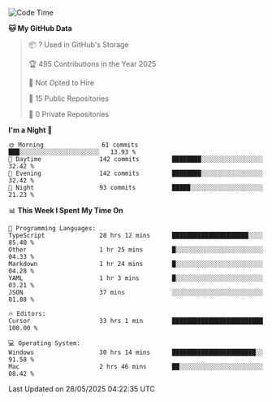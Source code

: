 <!--START_SECTION:waka-->
![Code Time](http://img.shields.io/badge/Code%20Time-7%2C089%20hrs%2026%20mins-blue)

**🐱 My GitHub Data** 

> 📦 ? Used in GitHub's Storage 
 > 
> 🏆 495 Contributions in the Year 2025
 > 
> 🚫 Not Opted to Hire
 > 
> 📜 15 Public Repositories 
 > 
> 🔑 0 Private Repositories 
 > 
**I'm a Night 🦉** 

```text
🌞 Morning                61 commits          ███░░░░░░░░░░░░░░░░░░░░░░   13.93 % 
🌆 Daytime                142 commits         ████████░░░░░░░░░░░░░░░░░   32.42 % 
🌃 Evening                142 commits         ████████░░░░░░░░░░░░░░░░░   32.42 % 
🌙 Night                  93 commits          █████░░░░░░░░░░░░░░░░░░░░   21.23 % 
```


📊 **This Week I Spent My Time On** 

```text
💬 Programming Languages: 
TypeScript               28 hrs 12 mins      █████████████████████░░░░   85.40 % 
Other                    1 hr 25 mins        █░░░░░░░░░░░░░░░░░░░░░░░░   04.33 % 
Markdown                 1 hr 24 mins        █░░░░░░░░░░░░░░░░░░░░░░░░   04.28 % 
YAML                     1 hr 3 mins         █░░░░░░░░░░░░░░░░░░░░░░░░   03.21 % 
JSON                     37 mins             ░░░░░░░░░░░░░░░░░░░░░░░░░   01.88 % 

🔥 Editors: 
Cursor                   33 hrs 1 min        █████████████████████████   100.00 % 

💻 Operating System: 
Windows                  30 hrs 14 mins      ███████████████████████░░   91.58 % 
Mac                      2 hrs 46 mins       ██░░░░░░░░░░░░░░░░░░░░░░░   08.42 % 
```


 Last Updated on 28/05/2025 04:22:35 UTC
<!--END_SECTION:waka-->

